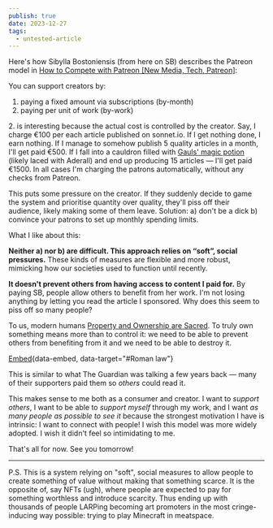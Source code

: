 ```yaml
---
publish: true
date: 2023-12-27
tags:
  - untested-article
---
```

Here's how Sibylla Bostoniensis (from here on SB) describes the Patreon model in [How to Compete with Patreon [New Media, Tech, Patreon]](https://siderea.dreamwidth.org/1824441.html):

You can support creators by:

1. paying a fixed amount via subscriptions (by-month)
2. paying per unit of work (by-work)

2\. is interesting because the actual cost is controlled by the creator. Say, I charge €100 per each article published on sonnet.io. If I get nothing done, I earn nothing. If I manage to somehow publish 5 quality articles in a month, I'll get paid €500. If I fall into a cauldron filled with [Gauls' magic potion](https://en.wikipedia.org/wiki/Obelix) (likely laced with Aderall) and end up producing 15 articles — I'll get paid €1500. In all cases I'm charging the patrons automatically, without any checks from Patreon.

This puts some pressure on the creator. If they suddenly decide to game the system and prioritise quantity over quality, they'll piss off their audience, likely making some of them leave. Solution: a) don't be a dick b) convince your patrons to set up monthly spending limits.

What I like about this:

**Neither a) nor b) are difficult. This approach relies on “soft”, social pressures.** These kinds of measures are flexible and more robust, mimicking how our societies used to function until recently.

**It doesn't prevent others from having access to content I paid for.** By paying SB, people allow others to benefit from her work. I'm not losing anything by letting you read the article I sponsored. Why does this seem to piss off so many people?

To us, modern humans [Property and Ownership are Sacred](<../Property and Ownership are Sacred>). To truly own something means more than to control it: we need to be able to prevent others from benefiting from it and we need to be able to destroy it.

[Embed](<../Property and Ownership are Sacred>){data-embed, data-target="#Roman law"}


This is similar to what The Guardian was talking a few years back — many of their supporters paid them so *others* could read it.

This makes sense to me both as a consumer and creator. I want to *support others*, I want to be able to *support myself* through my work, and I want *as many people as possible to see it* because the strongest motivation I have is intrinsic: I want to connect with people! I wish this model was more widely adopted. I wish it didn't feel so intimidating to me.

That's all for now. See you tomorrow!

---

P.S. This is a system relying on "soft", social measures to allow people to create something of value without making that something scarce. It is the opposite of, say NFTs (ugh), where people are expected to pay for something worthless and introduce scarcity. Thus ending up with thousands of people LARPing becoming art promoters in the most cringe-inducing way possible: trying to play Minecraft in meatspace.
